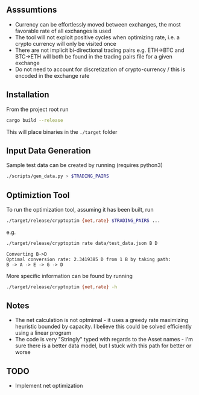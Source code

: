 ## Asssumtions
* Currency can be effortlessly moved between exchanges, the most favorable rate of all exchanges is used
* The tool will not exploit positive cycles when optimizing rate, i.e. a crypto currency will only be visited once
* There are not implicit bi-directional trading pairs e.g. ETH->BTC and BTC->ETH will both be found in the trading pairs file for a given exchange
* Do not need to account for discretization of crypto-currency / this is encoded in the exchange rate

## Installation
From the project root run
```bash
cargo build --release
```
This will place binaries in the `./target` folder

## Input Data Generation
Sample test data can be created by running (requires python3)
```bash
./scripts/gen_data.py > $TRADING_PAIRS
```

## Optimiztion Tool
To run the optimization tool, assuming it has been built, run
```bash
./target/release/cryptoptim {net,rate} $TRADING_PAIRS ...
```

e.g.

```bash
./target/release/cryptoptim rate data/test_data.json B D
```
```
Converting B->D
Optimal conversion rate: 2.3419385 D from 1 B by taking path:
B -> A -> E -> G -> D
```

More specific information can be found by running
```bash
./target/release/cryptoptim {net,rate} -h
```

## Notes
* The net calculation is not optmimal - it uses a greedy rate maximizing heuristic bounded by capacity. I believe this could be solved efficiently using a linear program
* The code is very "Stringly" typed with regards to the Asset names - I'm sure there is a better data model, but I stuck with this path for better or worse

## TODO
* Implement net optimization
